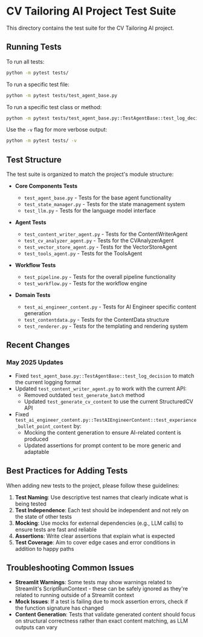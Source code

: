 # CV Tailoring AI Project Test Suite

This directory contains the test suite for the CV Tailoring AI project. 

## Running Tests

To run all tests:
```bash
python -m pytest tests/
```

To run a specific test file:
```bash
python -m pytest tests/test_agent_base.py
```

To run a specific test class or method:
```bash
python -m pytest tests/test_agent_base.py::TestAgentBase::test_log_decision
```

Use the `-v` flag for more verbose output:
```bash
python -m pytest tests/ -v
```

## Test Structure

The test suite is organized to match the project's module structure:

- **Core Components Tests**
  - `test_agent_base.py` - Tests for the base agent functionality
  - `test_state_manager.py` - Tests for the state management system
  - `test_llm.py` - Tests for the language model interface

- **Agent Tests**
  - `test_content_writer_agent.py` - Tests for the ContentWriterAgent
  - `test_cv_analyzer_agent.py` - Tests for the CVAnalyzerAgent
  - `test_vector_store_agent.py` - Tests for the VectorStoreAgent
  - `test_tools_agent.py` - Tests for the ToolsAgent

- **Workflow Tests**
  - `test_pipeline.py` - Tests for the overall pipeline functionality
  - `test_workflow.py` - Tests for the workflow engine

- **Domain Tests**
  - `test_ai_engineer_content.py` - Tests for AI Engineer specific content generation
  - `test_contentdata.py` - Tests for the ContentData structure
  - `test_renderer.py` - Tests for the templating and rendering system

## Recent Changes

### May 2025 Updates
- Fixed `test_agent_base.py::TestAgentBase::test_log_decision` to match the current logging format
- Updated `test_content_writer_agent.py` to work with the current API:
  - Removed outdated `test_generate_batch` method
  - Updated `test_generate_cv_content` to use the current StructuredCV API
- Fixed `test_ai_engineer_content.py::TestAIEngineerContent::test_experience_bullet_point_content` by:
  - Mocking the content generation to ensure AI-related content is produced
  - Updated assertions for prompt content to be more generic and adaptable

## Best Practices for Adding Tests

When adding new tests to the project, please follow these guidelines:

1. **Test Naming**: Use descriptive test names that clearly indicate what is being tested
2. **Test Independence**: Each test should be independent and not rely on the state of other tests
3. **Mocking**: Use mocks for external dependencies (e.g., LLM calls) to ensure tests are fast and reliable
4. **Assertions**: Write clear assertions that explain what is expected
5. **Test Coverage**: Aim to cover edge cases and error conditions in addition to happy paths

## Troubleshooting Common Issues

- **Streamlit Warnings**: Some tests may show warnings related to Streamlit's ScriptRunContext - these can be safely ignored as they're related to running outside of a Streamlit context
- **Mock Issues**: If a test is failing due to mock assertion errors, check if the function signature has changed
- **Content Generation**: Tests that validate generated content should focus on structural correctness rather than exact content matching, as LLM outputs can vary 